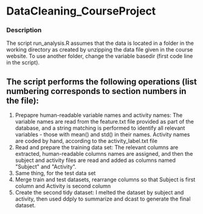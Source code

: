 DataCleaning_CourseProject
==========================
### Description
The script run_analysis.R assumes that the data is located in a folder in the working directory as created by unzipping the data file given in the course website. To use another folder, change the variable basedir (first code line in the script).
## The script performs the following operations (list numbering corresponds to section numbers in the file):
1. Prepapre human-readable variable names and activity names:
The variable names are read from the feature.txt file provided as part of the database, and a string matching is performed to identify all relevant variables - those with mean() and std() in their names.
Activity names are coded by hand, according to the activity_label.txt file
2. Read and prepare the training data set:
The relevant columns are extracted, human-readable columns names are assigned, and then the subject and activity files are read and added as columns named "Subject" and "Activity".
3. Same thing, for the test data set
4. Merge train and test datasets, rearrange columns so that Subject is first column and Activity is second column
5. Create the second tidy dataset:
I melted the dataset by subject and activity, then used ddply to summarize and dcast to generate the final dataset.
